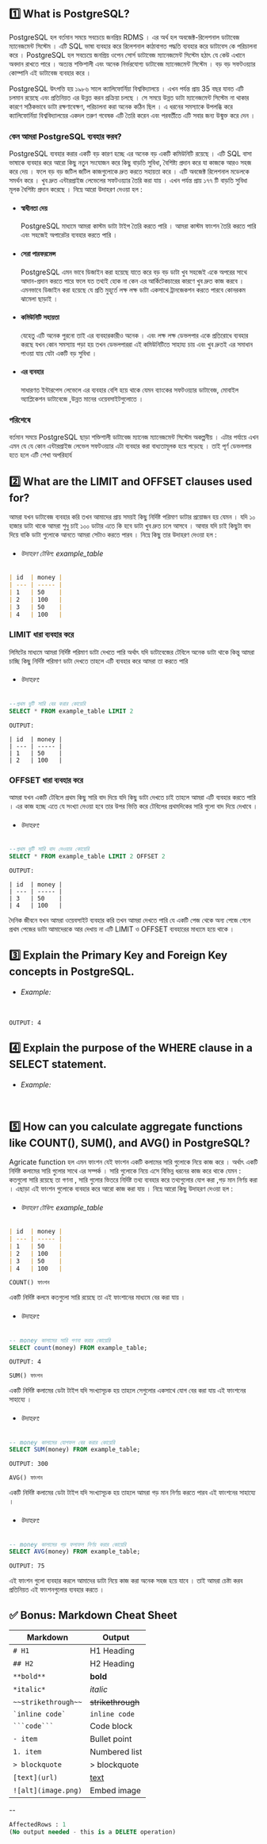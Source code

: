 ## 1️⃣ What is PostgreSQL?

PostgreSQL হল বর্তমান সময়ে সবচেয়ে জনপ্রিয় RDMS । এর অর্থ হল অবজেক্ট-রিলেশনাল ডাটাবেজ ম্যানেজমেন্ট সিস্টেম । এটি SQL ভাষা ব্যবহার করে রিলেশনাল কাঠাবাগত পদ্ধতি ব্যবহার করে ডাটাবেস কে পরিচালনা করে । PostgreSQL হল সবচেয়ে জনপ্রিয় ওপেন সোর্স ডাটাবেজ ম্যানেজমেন্ট সিস্টেম হঠাৎ যে কেউ এখানে অবদান রাখতে পারে । অত্যন্ত শক্তিশালী এবং অনেক নির্ভরযোগ্য ডাটাবেজ ম্যানেজমেন্ট সিস্টেম । বড় বড় সফটওয়্যার কোম্পানি এই ডাটাবেজ ব্যবহার করে ।

PostgreSQL উৎপত্তি হয় ১৯৮৬ সালে ক্যালিফোর্নিয়া বিশ্ববিদ্যালয়ে । এখন পর্যন্ত প্রায় 35 বছর যাবত এটি চলমান রয়েছে এবং প্রতিনিয়ত এর উন্নত করন প্রক্রিয়া চলছে । সে সময়ে উন্নত ডাটা ম্যানেজমেন্ট সিস্টেম না থাকার কারণে সঠিকভাবে ডাটা রক্ষণাবেক্ষণ, পরিচালনা করা অনেক কঠিন ছিল । এ ধরনের সমস্যাকে উপলব্ধি করে ক্যালিফোর্নিয়া বিশ্ববিদ্যালয়ের একদল তরুণ গবেষক এটি তৈরি করেন এবং পরবর্তীতে এটি সবার জন্য উন্মুক্ত করে দেন ।

### কেন আমরা PostgreSQL ব্যবহার করব?

PostgreSQL ব্যবহার করার একটি বড় কারণ হচ্ছে এর অনেক বড় একটি কমিউনিটি রয়েছে । এটি SQL বাসা ভাষাকে ব্যবহার করে আরো কিছু নতুন সংযোজন করে কিছু বাড়তি সুবিধা, বৈশিষ্ট্য প্রদান করে যা কাজকে আরও সহজ করে দেয় । ফলে বড় বড় জটিল জটিল কাজগুলোকে দ্রুত করতে সহায়তা করে । এটি অবজেক্ট রিলেশনাল মডেলকে সমর্থন করে । খুব দ্রুত এন্টারপ্রাইজ লেভেলের সফটওয়্যার তৈরি করা যায় । এখন পর্যন্ত প্রায় ১৭৭ টি বাড়তি সুবিধা মূলক বৈশিষ্ট্য প্রদান করেছে । নিম্নে আরো উদাহরণ দেওয়া হল :

- #### স্বাধীনতা দেয়
  PostgreSQL মাধ্যমে আমরা কাস্টম ডাটা টাইপ তৈরি করতে পারি । আমরা কাস্টম ফাংশন তৈরি করতে পারি এবং সহজেই অপারেটর ব্যবহার করতে পারি ।
- #### সেরা পারফরমেন্স

  PostgreSQL এমন ভাবে ডিজাইন করা হয়েছে যাতে করে বড় বড় ডাটা খুব সহজেই একে অপরের সাথে আদান-প্রদান করতে পারে ফলে যত তথ্যই হোক না কেন এর আর্কিটেকচারের কারণে খুব দ্রুত কাজ করবে । এমনভাবে ডিজাইন করা হয়েছে যে প্রতি মুহূর্তে লক্ষ লক্ষ ডাটা একসাথে ট্রানজেকশন করতে পারবে কোনরকম ঝামেলা ছাড়াই ।

- #### কমিউনিটি সহায়তা
  যেহেতু এটি অনেক পুরনো তাই এর ব্যবহারকারীও অনেক । এবং লক্ষ লক্ষ ডেভলপার একে প্রতিরোধে ব্যবহার করছে যখন কোন সমস্যায় পড়া হয় তখন ডেভলপাররা এই কমিউনিটিতে সাহায্য চায় এবং খুব দ্রুতই এর সমাধান পাওয়া যায় যেটা একটি বড় সুবিধা ।
- #### এর ব্যবহার
  সাধারণত ইন্টারপেস লেভেলে এর ব্যবহার বেশি হয়ে থাকে যেমন ব্যাংকের সফটওয়্যার ডাটাবেজ, মোবাইল অ্যাপ্লিকেশন ডাটাবেজে ,উন্নত মানের ওয়েবসাইটগুলোতে ।

### পরিশেষে

বর্তমান সময়ে PostgreSQL ছাড়া শক্তিশালী ডাটাবেজ ম্যানেজ ম্যানেজমেন্ট সিস্টেম অকল্পনীয় । এটার পর্যায়ে এখন এমন যে যে কোন এন্টারপ্রাইজ লেভেল সফটওয়্যার এটা ব্যবহার করা বাধ্যতামূলক হয়ে পড়েছে । তাই পূর্ণ ডেভলপার হতে হলে এটি শেখা অপরিহার্য

## 2️⃣ What are the LIMIT and OFFSET clauses used for?

আমরা যখন ডাটাবেজ ব্যবহার করি তখন আমাদের প্রায় সময়ই কিছু নির্দিষ্ট পরিমাণ ডাটার প্রয়োজন হয় যেমন । যদি ১০ হাজার ডাটা থাকে আমরা শুধু চাই ১০০ ডাটার এতে কি হবে ডাটা খুব দ্রুত চলে আসবে । আবার যদি চাই কিছুটা বাদ দিয়ে বাকি ডাটা গুলোকে আনতে আমরা সেটাও করতে পারব । নিম্নে কিছু তার উদাহরণ দেওয়া হল :

- ###### উদাহরণ টেবিল: example_table

```markdown
| id  | money |
| --- | ----- |
| 1   | 50    |
| 2   | 100   |
| 3   | 50    |
| 4   | 100   |
```

### LIMIT ধারা ব্যবহার করে

লিমিটের মাধ্যমে আমরা নির্দিষ্ট পরিমাণ ডাটা দেখতে পারি অর্থাৎ যদি ডাটাবেজের টেবিলে অনেক ডাটা থাকে কিন্তু আমরা চাচ্ছি কিছু নির্দিষ্ট পরিমাণ ডাটা দেখতে তাহলে এটি ব্যবহার করে আমরা তা করতে পারি

- ###### উদাহরণ:

```SQL
--প্রথম দুটি সারি বের করার কোয়েরি
SELECT * FROM example_table LIMIT 2

```

```
OUTPUT:

| id  | money |
| --- | ----- |
| 1   | 50    |
| 2   | 100   |
```

### OFFSET ধারা ব্যবহার করে

আমরা যখন একটি টেবিলে প্রথম কিছু সারি বাদ দিয়ে যদি কিছু ডাটা দেখতে চাই তাহলে আমরা এটি ব্যবহার করতে পারি । এর কাজ হচ্ছে এতে যে সংখ্যা দেওয়া হবে তার উপর ভিত্তি করে টেবিলের প্রথমদিকের সারি গুলো বাদ দিয়ে দেখাবে ।

- ###### উদাহরণ:

```SQL
--প্রথম দুটি সারি বাদ দেওয়ার কোয়েরি
SELECT * FROM example_table LIMIT 2 OFFSET 2

```

```
OUTPUT:

| id  | money |
| --- | ----- |
| 3   | 50    |
| 4   | 100   |
```

দৈনিক জীবনে যখন আমরা ওয়েবসাইট ব্যবহার করি তখন আমরা দেখতে পারি যে একটি পেজ থেকে অন্য পেজে গেলে প্রথম পেজের ডাটা আমাদেরকে আর দেখায় না এটি LIMIT ও OFFSET ব্যবহারের মাধ্যমে হয়ে থাকে ।

## 3️⃣ Explain the Primary Key and Foreign Key concepts in PostgreSQL.

- ###### Example:

```SQL


```

```
OUTPUT: 4
```

## 4️⃣ Explain the purpose of the WHERE clause in a SELECT statement.

- ###### Example:

```SQL


```

## 5️⃣ How can you calculate aggregate functions like COUNT(), SUM(), and AVG() in PostgreSQL?

Agricate function হল এমন ফাংশন যেই ফাংশন একটি কলামের সারি গুলোকে নিয়ে কাজ করে । অর্থাৎ একটি নির্দিষ্ট কলামের সারি গুলোর সাথে এর সম্পর্ক । সারি গুলোকে নিয়ে এসে বিভিন্ন ধরনের কাজ করে থাকে যেমন : কতগুলো সারি রয়েছে তা গণনা , সারি গুলোর ভিতরে নির্দিষ্ট তথ্য ব্যবহার করে তথ্যগুলোর যোগ করা ,গড় মান নির্ণয় করা । এছাড়া এই ফাংশন গুলোকে ব্যবহার করে আরো কাজ করা যায় । নিম্নে আরো কিছু উদাহরণ দেওয়া হল :

- ###### উদাহরণ টেবিল: example_table

```markdown
| id  | money |
| --- | ----- |
| 1   | 50    |
| 2   | 100   |
| 3   | 50    |
| 4   | 100   |
```

`COUNT() ফাংশন`

একটি নির্দিষ্ট কলমে কতগুলো সারি রয়েছে তা এই ফাংশানের মাধ্যমে বের করা যায় ।

- ###### উদাহরণ:

```SQL
-- money কালামের সারি গণনা করার কোয়েরি
SELECT count(money) FROM example_table;

```

```
OUTPUT: 4
```

`SUM() ফাংশন`

একটি নির্দিষ্ট কলামের ডেটা টাইপ যদি সংখ্যাসূচক হয় তাহলে সেগুলোর একসাথে যোগ বের করা যায় এই ফাংশনের সাহায্যে ।

- ###### উদাহরণ:

```SQL
-- money কালামের যোগফল বের করার কোয়েরি
SELECT SUM(money) FROM example_table;

```

```
OUTPUT: 300
```

`AVG() ফাংশন`

একটি নির্দিষ্ট কলামের ডেটা টাইপ যদি সংখ্যাসূচক হয় তাহলে আমরা গড় মান নির্ণয় করতে পারব এই ফাংশনের সাহায্যে ।

- ###### উদাহরণ:

```SQL
-- money কালামের গড় ফলাফল নির্ণয় করার কোয়েরি
SELECT AVG(money) FROM example_table;

```

```
OUTPUT: 75

```

এই ফাংশন গুলো ব্যবহার করলে আমাদের ডাটা নিয়ে কাজ করা অনেক সহজ হয়ে যাবে । তাই আমরা চেষ্টা করব প্রতিনিয়ত এই ফাংশনগুলোর ব্যবহার করতে ।

## ✅ Bonus: Markdown Cheat Sheet

| Markdown            | Output                      |
| ------------------- | --------------------------- |
| `# H1`              | H1 Heading                  |
| `## H2`             | H2 Heading                  |
| `**bold**`          | **bold**                    |
| `*italic*`          | _italic_                    |
| `~~strikethrough~~` | ~~strikethrough~~           |
| `` `inline code` `` | `inline code`               |
| ` ```code``` `      | Code block                  |
| `- item`            | Bullet point                |
| `1. item`           | Numbered list               |
| `> blockquote`      | > blockquote                |
| `[text](url)`       | [text](https://example.com) |
| `![alt](image.png)` | Embed image                 |

--

```sql
AffectedRows : 1
(No output needed - this is a DELETE operation)
```
